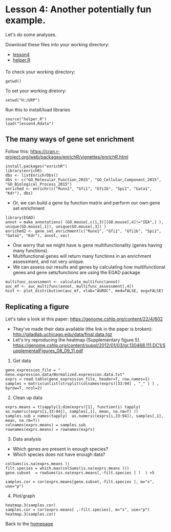 # Lesson 4: Another potentially fun example.
Let's do some analyses. 

Download these files into your working directory: 
- [lesson4](../data/lesson4.Rdata) 
- [helper.R](../data/helper.R)

####  
To check your working directory:
```
getwd()
```
To set your working diretory: 
```
setwd("H:/URP")
```
Run this to install/load libraries
```
source("helper.R") 
load("lesson4.Rdata")
```


## The many ways of gene set enrichment 
Follow this: 
https://cran.r-project.org/web/packages/enrichR/vignettes/enrichR.html 

```
install.packages("enrichR")
library(enrichR)
dbs <- listEnrichrDbs()
dbs <- c("GO_Molecular_Function_2015", "GO_Cellular_Component_2015", "GO_Biological_Process_2015")
enriched <- enrichr(c("Runx1", "Gfi1", "Gfi1b", "Spi1", "Gata1", "Kdr"), dbs)
```
- Or, we can build a gene by function matrix and perform our own gene set enrichment  
```
library(EGAD)
annot = make_annotations( (GO.mouse[,c(1,3)][GO.mouse[,4]!="IEA",] ), unique(GO.mouse[,1]), unique(GO.mouse[,3]) )    
enriched2 <- gene_set_enrichment(c("Runx1", "Gfi1", "Gfi1b", "Spi1", "Gata1", "Kdr"), annot, voc)
```
- One worry that we might have is gene multifunctionality (genes having many functions). 
- Multifunctional genes will return many functions in an enrichment assessment, and not very unique.   
- We can assess our results and genes by calculating how multifunctional genes and gene sets/functions are using the EGAD package 
```
multifunc_assessment <- calculate_multifunc(annot)
auc_mf <- auc_multifunc(annot, multifunc_assessment[,4])
hist <- plot_distribution(auc_mf, xlab="AUROC", med=FALSE, avg=FALSE)
```


## Replicating a figure
Let's take a look at this paper:  https://genome.cshlp.org/content/22/4/602
- They've made their data available (the link in the paper is broken): http://giladlab.uchicago.edu/data/final.data.tgz  
- Let's try reproducing the heatmap (Supplementary figure 5).  https://genome.cshlp.org/content/suppl/2012/01/03/gr.130468.111.DC1/SupplementalFigures_08_09_11.pdf 

1. Get data 

```
gene_expression_file = " Gene.expression.data/Normalized.expression.data.txt" 
exprs = read.table(gene_expression_file, header=T, row.names=1) 
samples = matrix(unlist(strsplit(colnames(exprs)[33:94] , "_" ) ) , byrow=T, ncol=2)
```
2. Clean up data
```
exprs.means = t(sapply(1:dim(exprs)[1], function(i) tapply(  as.numeric(exprs[i,33:94]), samples[,1], mean, na.rm=T) ))
samples.sub = names(tapply(  as.numeric(exprs[i,33:94]), samples[,1], mean, na.rm=T)) 
colnames(exprs.means) = samples.sub
rownames(exprs.means) = rownames(exprs)
```
3. Data analysis 
- Which genes are present in enough species?
- Which species does not have enough data?
```
colSums(is.na(exprs.means ))
filt.species = which.max(colSums(is.na(exprs.means )))
gene.subset  = rowSums(is.na(exprs.means[,-filt.species ] )  ) >5  

samples.cor = cor(exprs.means[gene.subset,-filt.species ], m="s", use="p")
```
4. Plot/graph 

```
heatmap.3(samples.cor)
samples.cor = cor(exprs.means[ ,-filt.species], m="s", use="p")
heatmap.3(samples.cor)
``` 



Back to the [homepage](../README.md)
